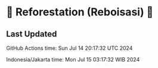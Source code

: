 
# 🌳 Reforestation (Reboisasi) 🌲

## Last Updated

GitHub Actions time: Sun Jul 14 20:17:32 UTC 2024

Indonesia/Jakarta time: Mon Jul 15 03:17:32 WIB 2024
